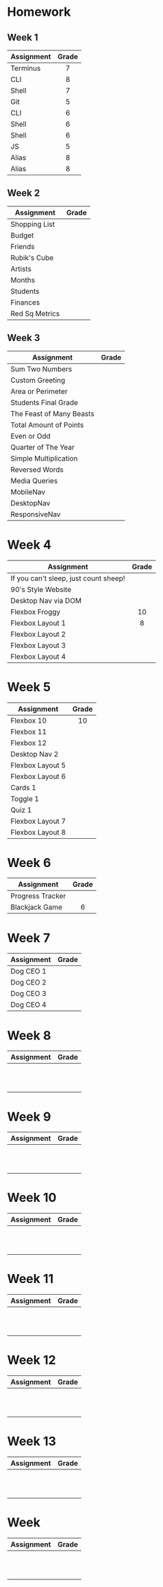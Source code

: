 # Homework

## Week 1

| Assignment | Grade |
| ---------- | :---: |
| Terminus   |   7   |
| CLI        |   8   |
| Shell      |   7   |
| Git        |   5   |
| CLI        |   6   |
| Shell      |   6   |
| Shell      |   6   |
| JS         |   5   |
| Alias      |   8   |
| Alias      |   8   |

## Week 2

| Assignment     | Grade |
| -------------- | :---: |
| Shopping List  |       |
| Budget         |       |
| Friends        |       |
| Rubik's Cube   |       |
| Artists        |       |
| Months         |       |
| Students       |       |
| Finances       |       |
| Red Sq Metrics |       |

## Week 3

| Assignment               | Grade |
| ------------------------ | :---: |
| Sum Two Numbers          |       |
| Custom Greeting          |       |
| Area or Perimeter        |       |
| Students Final Grade     |       |
| The Feast of Many Beasts |       |
| Total Amount of Points   |       |
| Even or Odd              |       |
| Quarter of The Year      |       |
| Simple Multiplication    |       |
| Reversed Words           |       |
| Media Queries            |       |
| MobileNav                |       |
| DesktopNav               |       |
| ResponsiveNav            |       |

# Week 4

| Assignment                            | Grade |
| ------------------------------------- | :---: |
| If you can't sleep, just count sheep! |       |
| 90's Style Website                    |       |
| Desktop Nav via DOM                   |       |
| Flexbox Froggy                        |  10   |
| Flexbox Layout 1                      |   8   |
| Flexbox Layout 2                      |       |
| Flexbox Layout 3                      |       |
| Flexbox Layout 4                      |       |

# Week 5

| Assignment       | Grade |
| ---------------- | :---: |
| Flexbox 10       |  10   |
| Flexbox 11       |       |
| Flexbox 12       |       |
| Desktop Nav 2    |       |
| Flexbox Layout 5 |       |
| Flexbox Layout 6 |       |
| Cards 1          |       |
| Toggle 1         |       |
| Quiz 1           |       |
| Flexbox Layout 7 |       |
| Flexbox Layout 8 |       |

# Week 6

| Assignment       | Grade |
| ---------------- | :---: |
| Progress Tracker |       |
| Blackjack Game   |   6   |

# Week 7

| Assignment | Grade |
| ---------- | :---: |
| Dog CEO 1  |       |
| Dog CEO 2  |       |
| Dog CEO 3  |       |
| Dog CEO 4  |       |

# Week 8

| Assignment | Grade |
| ---------- | :---: |
|            |       |
|            |       |
|            |       |
|            |       |
|            |       |
|            |       |
|            |       |
|            |       |
|            |       |
|            |       |
|            |       |

# Week 9

| Assignment | Grade |
| ---------- | :---: |
|            |       |
|            |       |
|            |       |
|            |       |
|            |       |
|            |       |
|            |       |
|            |       |
|            |       |
|            |       |
|            |       |

# Week 10

| Assignment | Grade |
| ---------- | :---: |
|            |       |
|            |       |
|            |       |
|            |       |
|            |       |
|            |       |
|            |       |
|            |       |
|            |       |
|            |       |
|            |       |

# Week 11

| Assignment | Grade |
| ---------- | :---: |
|            |       |
|            |       |
|            |       |
|            |       |
|            |       |
|            |       |
|            |       |
|            |       |
|            |       |
|            |       |
|            |       |

# Week 12

| Assignment | Grade |
| ---------- | :---: |
|            |       |
|            |       |
|            |       |
|            |       |
|            |       |
|            |       |
|            |       |
|            |       |
|            |       |
|            |       |
|            |       |

# Week 13

| Assignment | Grade |
| ---------- | :---: |
|            |       |
|            |       |
|            |       |
|            |       |
|            |       |
|            |       |
|            |       |
|            |       |
|            |       |
|            |       |
|            |       |

# Week

| Assignment | Grade |
| ---------- | :---: |
|            |       |
|            |       |
|            |       |
|            |       |
|            |       |
|            |       |
|            |       |
|            |       |
|            |       |
|            |       |
|            |       |
